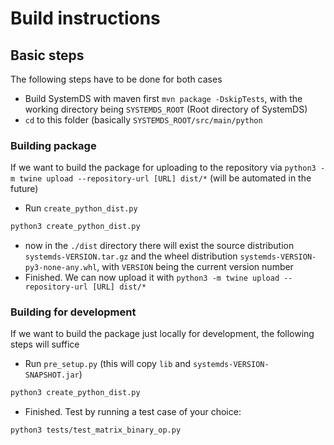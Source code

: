 # Build instructions

## Basic steps
The following steps have to be done for both cases
- Build SystemDS with maven first `mvn package -DskipTests`, with the working directory being `SYSTEMDS_ROOT` (Root directory of SystemDS)
- `cd` to this folder (basically `SYSTEMDS_ROOT/src/main/python`

### Building package
If we want to build the package for uploading to the repository via `python3 -m twine upload --repository-url [URL] dist/*` (will be automated in the future)
- Run `create_python_dist.py`
```bash
python3 create_python_dist.py
```
- now in the `./dist` directory there will exist the source distribution `systemds-VERSION.tar.gz` and the wheel distribution `systemds-VERSION-py3-none-any.whl`, with `VERSION` being the current version number
- Finished. We can now upload it with `python3 -m twine upload --repository-url [URL] dist/*`

### Building for development
If we want to build the package just locally for development, the following steps will suffice
- Run `pre_setup.py` (this will copy `lib` and `systemds-VERSION-SNAPSHOT.jar`)
```bash
python3 create_python_dist.py
```
- Finished. Test by running a test case of your choice:
```bash
python3 tests/test_matrix_binary_op.py
```
